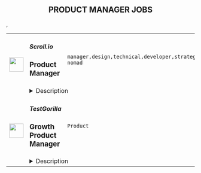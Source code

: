<div align="center"><h2>PRODUCT MANAGER JOBS</h2></div><table><tr>
                <td width="100" height="100" rowspan="2">
                    <img src="https://remoteok.com/assets/img/jobs/7633aaf94317a5a9c2eb2d71946e372d1672693208.png" width="38px" height="auto">
                </td>
                <td width="300">
                    <h5>Scroll.io</h5>
                    <h3>Product Manager</h3>
                </td>
                <td width="300">
                    <code>manager,design,technical,developer,strategy,operational,digital nomad</code>
                </td>
                <td width="200">
                <text>2 days ago</text>
                </td>
                <td width="100" rowspan="2">
                <a href="https://remoteOK.com/remote-jobs/remote-product-manager-scroll-io-173601" align="right" target="_blank">Apply</a>
                </td>
            </tr>
            <tr>
                <td colspan="3">
                <details><summary>Description</summary>
                <p>We are looking for a first <b>product manager</b> to work with our founding team to define and execute on testnet and mainnet launches for Scrollâs fully EVM-equivalent zkRollup. You will define the UI-UX and launch strategy to reach the broadest spectrum of developers and users.  This will require partnering closely across a variety of cross-functional domains on a highly technical product and working with our community and developer relations teams to roll out major releases end-to-end.</p><p><br></p><p>Your day-to-day work will involve working with the founding team to define release requirements, coordinating across engineering, design, and developer relations teams to execute on them, and ensuring the quality of the final release.  This will require the ability to prioritize features for developers and users as well as make complex technical ideas understandable to developers.  Most importantly, the ideal candidate will prioritize Scrollâs open source, collaborative, and research-driven values when making decisions about the initial releases.</p>\n<p><p><br></p><b>Job Duties</b><ul><li>Work with the team to identify requirements for testnet and mainnet releases.</li><li>Coordinate engineering, design, and developer relations teams for major releases.</li><li>Own the UI-UX and launch strategy of testnet and mainnet releases.</li></ul><p><br></p><b>Qualifications</b><ul><li>Strong interest in and some knowledge of zero-knowledge proofs and Layer 2 protocols.</li><li>Prior experience in or deep interest in cryptocurrency.</li><li>Ability to design and execute operational processes at a high level.</li><li>Ability to work across a highly technical product.</li><li>Experience working with a designer.</li></ul><p><br></p><b>Benefits</b><ul><li>This is a remote position. Work from anywhere with our global team.</li></ul><div><br></div><p><br></p></p>\n<p><span style="font-size: 16px">Don't see your role, but want to join our team? Reach out at&nbsp;</span><a href="http://hire@scroll.io/" style="font-size: 16px" class="postings-link">hire@scroll.io</a><span style="font-size: 16px">&nbsp;with your background and ideal role.</span></p><br/><br/>Please mention the word **HEARTILY** and tag RMTA3LjE3OC4yMzIuMTY0 when applying to show you read the job post completely (#RMTA3LjE3OC4yMzIuMTY0). This is a beta feature to avoid spam applicants. Companies can search these words to find applicants that read this and see they're human.
                </details>
                </td>
            </tr>,<tr>
                <td width="100" height="100" rowspan="2">
                    <img src="https://wwr-pro.s3.amazonaws.com/logos/0064/4850/logo.gif" width="38px" height="auto">
                </td>
                <td width="300">
                    <h5>TestGorilla</h5>
                    <h3> Growth Product Manager</h3>
                </td>
                <td width="300">
                    <code>Product</code>
                </td>
                <td width="200">
                <text>3 days ago</text>
                </td>
                <td width="100" rowspan="2">
                <a href="https://weworkremotely.com/remote-jobs/testgorilla-growth-product-manager-3" align="right" target="_blank">Apply</a>
                </td>
            </tr>
            <tr>
                <td colspan="3">
                <details><summary>Description</summary>
                <img src="https://we-work-remotely.imgix.net/logos/0064/4850/logo.gif?ixlib=rails-4.0.0&w=50&h=50&dpr=2&fit=fill&auto=compress" />

<p>
  <strong>Headquarters:</strong> Amsterdam, The Netherlands
    <br /><strong>URL:</strong> <a href="https://www.testgorilla.com/">https://www.testgorilla.com/</a>
</p>

<div>Hi there,</div><div><br></div><div>I’m Michel, the Head of Product at TestGorilla. We’re a fast-growing HR tech startup that helps teams make better hiring decisions faster and bias-free.</div><div><br></div><div>Over the last year, we’ve experienced tremendous growth. More than 8,000 companies have replaced CVs with our assessments to screen candidates in an unbiased and data-driven way. That growth is in part thanks to our extensive inbound marketing program. <br><br>As we look to scale our efforts in 2023 and beyond, we’re looking for a <strong> Growth Product Manager</strong> who’s passionate about joining our quest to help people land dream jobs. </div><div><br></div><div><br></div><h1><strong>What’s in it for you?</strong></h1><ul>
<li>Helping shape a fast-growing HR tech startup as an early employee</li>
<li>Fully remote position with bright, motivated, and friendly colleagues around the world </li>
<li>Chance to be at the forefront of a growing trend of Agile Marketing</li>
<li>Competitive salary + share appreciation rights (SARs)</li>
<li>Flexible hours and vacation</li>
<li>Paid parental leave </li>
<li>Remote working budget: €1,000 per year</li>
<li>Learning and development budget: 3,5% of salary</li>
</ul><div><br></div><div><br></div><h1><strong>The job in a nutshell</strong></h1><div>Reporting into our Head of Product, we are looking for a creative and highly collaborative <strong>Growth Product Manager</strong> with a solid experimentation background and an obsession over the user's needs to lead one of our new Marketing Squads. <br><br>As a Growth Product Manager in our Marketing Department, you'll collaborate with stakeholders and teams from multiple departments to help attract new users to TestGorilla, and convert them into valued customers. You will do this by developing in-depth product, customer, and market insight, translating that insight into a healthy portfolio of marketing experiments that can help us provide a better experience to our users, and validating &amp; informing our brand positioning and product strategy. </div><div><br></div><div>This is an amazing opportunity for a Growth Product Manager who is looking to embark on an entrepreneurial journey and is ready to put a dent in the universe! </div><div>
<br><br>
</div><h1><strong>You’ll spend time on the following:</strong></h1><ul>
<li>Collaborate with Test Gorilla's Product and Marketing leadership teams to help plan and execute an acquisition strategy to drive sustainable user growth</li>
<li>Prioritize a healthy portfolio of marketing experiments and marketing campaigns that can move the needle for user visits, conversion, and engagement </li>
<li>Develop a deep understanding of our users and our content through qualitative research, data analytics and experimentation </li>
<li>Form part of the Product and Engineering team by collaborating with Product Designers and Engineers - from discovery to delivery, on to monitoring after release</li>
<li>Work cross-functionally across the company to understand how Marketing can leverage our product, content, articles, creatives, and landing pages to grow our user base</li>
</ul><div><br></div><h1><strong><br>Here's what we are looking for:</strong></h1><ul>
<li>You are inspired by our mission of <em>putting people in their dream jobs</em> </li>
<li>You are fully aligned with our <a href="https://www.testgorilla.com/careers/">values </a>
</li>
<li>You are natively proficient in written English</li>
<li>You are passionate about Product Management and <a href="https://www.testgorilla.com/test-library/role-specific-skills-tests/growth-marketing-b2c-test/">Marketing</a> </li>
<li>Prior experience in a marketing role</li>
<li>Experience running experiments with lean thinking and quick iterations</li>
<li>Data-driven approach to product management and prioritization</li>
<li>Excellent stakeholder management skills</li>
<li>Mindset that always thinks MVP first</li>
<li>User psychology and marketing know-how </li>
<li>You are comfortable with the ambiguity and pace of iteration of a hyper-growth startup</li>
</ul><div><br></div><div>
<em>We typically expect candidates with at least </em><strong><em>3 years of experience in agile cross-functional product</em></strong><em> and/or marketing team to have the skills mentioned above.</em>
</div><div>
<br><br>
</div><h1><strong>Bonus points if…</strong></h1><ul>
<li>You have experience working in a SaaS company and a fast-growing startup </li>
<li>You have experience working in a Product-led growth environment</li>
<li>You have experience with Agile Marketing </li>
</ul><div><br></div><div><br></div><h1><strong>Interested?</strong></h1><div>We don’t offer rainbow glitter unicorns or dog-friendly offices (we literally don’t have an office), but we do offer real people, solid core values, and a product meant to give everyone a fair, unbiased chance at their dream jobs.</div><div>
<br>Here at TestGorilla, we eat our own dog food. We use our assessment platform to make sure we make the best hiring decisions faster and bias-free. I took one too and I enjoyed it!</div><div>
<br>So if this role sounds like a good fit for you, I’d like you to <a href="https://assessment.testgorilla.com/testtaker/publicinvitation/cc74819f-dbe4-4978-b112-8d75fc0923b2">take an assessment</a> so we can get a better idea about whether you would fit the role. It’s also a great opportunity for you to get to know our product!</div><div>
<br>If you’re hired, I’ll do everything I can to help you succeed at TestGorilla and throughout the rest of your career.</div><div><br></div>

<p><strong>To apply:</strong> <a href="https://weworkremotely.com/remote-jobs/testgorilla-growth-product-manager-3">https://weworkremotely.com/remote-jobs/testgorilla-growth-product-manager-3</a></p>

                </details>
                </td>
            </tr>,<tr>
                <td width="100" height="100" rowspan="2">
                    <img src="https://wwr-pro.s3.amazonaws.com/logos/0077/5904/logo.gif" width="38px" height="auto">
                </td>
                <td width="300">
                    <h5>TestGorilla</h5>
                    <h3> Senior Product Manager</h3>
                </td>
                <td width="300">
                    <code>Product</code>
                </td>
                <td width="200">
                <text>3 days ago</text>
                </td>
                <td width="100" rowspan="2">
                <a href="https://weworkremotely.com/remote-jobs/testgorilla-senior-product-manager-4" align="right" target="_blank">Apply</a>
                </td>
            </tr>
            <tr>
                <td colspan="3">
                <details><summary>Description</summary>
                <img src="https://we-work-remotely.imgix.net/logos/0077/5904/logo.gif?ixlib=rails-4.0.0&w=50&h=50&dpr=2&fit=fill&auto=compress" />

<p>
  <strong>Headquarters:</strong> Amsterdam
    <br /><strong>URL:</strong> <a href="https://www.testgorilla.com/">https://www.testgorilla.com/</a>
</p>

<div>Hi,</div><div><br></div><div>I’m Claudia, the Head of Product at TestGorilla. We’re a fast-growing <a href="https://www.testgorilla.com/">HR tech startup</a> that helps teams make better hiring decisions faster and bias-free.</div><div><br></div><div>Over the past year, we’ve experienced tremendous growth. More than 8,000 companies have replaced CVs with our assessments to screen candidates in an unbiased and data-driven way. </div><div><br></div><div>As we scale our efforts in 2023 and beyond, we’re looking for a <strong>Senior Product Manager </strong>who’s passionate about building amazing product experiences and helping people land dream jobs. </div><div>
<br><br>
</div><h1><strong>What’s in it for you?</strong></h1><ul>
<li>Helping shape a fast-growing HR tech startup as an early employee</li>
<li>Fully remote position with bright, motivated, and friendly colleagues around the world </li>
<li>Competitive salary + Share appreciation rights (SARs)</li>
<li>Flexible hours and vacation</li>
<li>Paid parental leave </li>
<li>Remote working budget: €1,000 per year</li>
<li>Learning and development budget: 3.5% of salary</li>
</ul><div><br></div><h1>The job in a nutshell</h1><div>As a<strong> Senior Product Manager,</strong> you’ll be responsible for creating and shipping products that help hundreds of thousands of users around the world land their dream job. <br><br>
</div><div>Together with a cross-functional team, you’ll take ownership of translating our product vision and strategy into a roadmap, ensure seamless product delivery and drive feedback loops on what has been shipped. <br><br>
</div><div>Your goal is to give our customers and their candidates the best experience possible out there! This is an amazing opportunity for a product manager that is looking to embark on an entrepreneurial journey and is ready to put a dent in the universe! </div><div><br></div><div><br></div><h1><strong>You’ll spend time on the following:</strong></h1><ul>
<li>Define a vision, strategy and roadmap that drives maximum impact for your area of the customer and candidate experience. </li>
<li>
<a href="https://www.testgorilla.com/test-library/role-specific-skills-tests/product-owner-test/">Drive product execution</a>: gather requirements, define functionality, set goals, deliver with your team against these goals, resolve quality issues.</li>
<li>Work with cross-functional stakeholders (Customer Success, Sales, Marketing, etc.). to factor their requirements into product decisions.</li>
<li>Talk to users on a regular basis: our customers that create assessments as well as candidates taking the assessment.</li>
<li>Leverage data and user insights to create solutions that satisfy and solve user needs.</li>
<li>Create clear and thoughtful documentation that can easily be understood and used by both technical and non-technical stakeholders.</li>
<li>Ensure UX and product-led growth is at the heart of what we build.</li>
<li>Gain a broader understanding of trends in the HR and HR-tech vertical that impact product development.</li>
<li>Work in a collaborative, talented distributed team across the globe.<br><br>
</li>
</ul><div> </div><h1><strong>Here's what we are looking for:</strong></h1><ul>
<li>You are inspired by our mission to put <em>one billion people in dream jobs</em>
</li>
<li>You are fully aligned with our <a href="https://www.testgorilla.com/careers/">values </a>
</li>
<li>You have a track record of shipping and scaling high quality products that effectively service the needs of both customers and the business.</li>
<li>You have creative and innovative problem solving skills and feel comfortable engaging in detailed conversations about strategy and product design with both non-technical and technical audiences.</li>
<li>You are data driven and use that skill to drive strategic decisions for the product you are working on. Making sure we tackle the biggest opportunities in the most effective way.</li>
<li>You’re able to think big, but start small. You can establish a north star for your product while maintaining an agile mindset towards getting there.</li>
<li>You have a user-first mindset. You’re passionate about understanding their needs and continuously improving their experience.</li>
<li>You have strong collaboration and relationship building skills that allow you to build cross-functional relationships.</li>
<li>You have excellent communication skills (both written and verbal) and attention to detail. </li>
<li>You are comfortable with ambiguity and thrive in the fast paced environment of an early-stage startup that is operating remotely around the globe.</li>
</ul><div>We typically expect candidates with at least <strong><em>5 years of Senior Product Management experience</em></strong> to have the skills mentioned above.<br><br>
</div><div> </div><h1><strong>Bonus points if…</strong></h1><ul>
<li>You have experience working in a high growth product-led startup.</li>
<li>You have domain experience working in HR-tech and/or SaaS.</li>
<li>You have led detailed short-term product roadmaps while keeping the longer term vision intact.</li>
<li>You have strong experience with UI/UX design, and you are passionate about design and creating beautiful products.</li>
</ul><div>
<br><br>
</div><h1><strong>Interested?</strong></h1><div>
<br>We don’t offer rainbow glitter unicorns or dog-friendly offices (we literally don’t have an office), but we do offer real people, solid core values, and a product meant to give everyone a fair, unbiased chance at their dream jobs.</div><div>
<br>Here at TestGorilla, we eat our own dog food. We use our assessment platform to make sure we make the best hiring decisions, faster and bias-free. </div><div>
<br>So if this role sounds like a good fit for you, I’d like you to take an assessment so we can get a better idea about whether you would fit the role. It’s also a great opportunity for you to get to know our product!</div><div>
<br>If you’re hired, I’ll do everything I can to help you succeed at TestGorilla and throughout the rest of your career.</div><div><br></div><div>
<br><br>
</div>

<p><strong>To apply:</strong> <a href="https://weworkremotely.com/remote-jobs/testgorilla-senior-product-manager-4">https://weworkremotely.com/remote-jobs/testgorilla-senior-product-manager-4</a></p>

                </details>
                </td>
            </tr>,<tr>
                <td width="100" height="100" rowspan="2">
                    <img src="https://wwr-pro.s3.amazonaws.com/logos/0071/4151/logo.gif" width="38px" height="auto">
                </td>
                <td width="300">
                    <h5>A.Team</h5>
                    <h3> Senior Independent Product Manager/Product Designer ($110-$190/hr)</h3>
                </td>
                <td width="300">
                    <code>Product</code>
                </td>
                <td width="200">
                <text>421 days ago</text>
                </td>
                <td width="100" rowspan="2">
                <a href="https://weworkremotely.com/remote-jobs/a-team-senior-independent-product-manager-product-designer-110-190-hr" align="right" target="_blank">Apply</a>
                </td>
            </tr>
            <tr>
                <td colspan="3">
                <details><summary>Description</summary>
                <img src="https://we-work-remotely.imgix.net/logos/0071/4151/logo.gif?ixlib=rails-4.0.0&w=50&h=50&dpr=2&fit=fill&auto=compress" />

<p>
  <strong>Headquarters:</strong> NYC, SF, and TLV
    <br /><strong>URL:</strong> <a href="https://build.a.team/wwrfastrackreferral">https://build.a.team/wwrfastrackreferral</a>
</p>

<div>
<a href="https://build.a.team/wwrproductmgrfasttrack">A·Team</a> is a VC-backed, stealth, application-only home on the internet for Senior Product Managers &amp; Product Designers (along with developers &amp; UX/UI folks) to team up with the best companies on their next big thing. <br><br>After talking with hundreds of independent engineers, designers, and product folks, we heard over and over that finding vetted, high-quality, consistent clients is hard, and projects are often too small to be rewarding. A·Team matches small teams of the most talented builders in the world with companies backed by a16z, YC, Softbank, General Catalyst, etc. on a contract basis for many of their most important initiatives. We quietly launched in May 2020, and have helped A·Teamers earn $11.4+ million since.<br><br>As part of A·Team, you can expect:</div><ul>
<li>
<strong>High-paying, meaningful client missions (where you'd lead Product) with the most audacious companies</strong> sent your way; generally $110-$190/hr, with vetted, fascinating clients doing work that matters. We're picky about who we partner with; new clients only come in via trusted referral. We've worked with Lyft, McGraw Hill, ClearCo, irl.com, the former CEO of Waze, the leading vaccine production software, several new unicorns we can't say here, and dozens of startups backed by a16z/YC/Softbank/etc.</li>
<li>
<strong>Work alongside friends old &amp; new: </strong>our niche is small/diverse product teams, since clients with larger budgets and higher-impact work tell us they want teams, not individuals. Of course, we keep friends together whenever we can.</li>
<li>
<strong>Full autonomy:</strong> say "no" to things that don't excite you. The most talented builders often juggle a few things at once, so there's never pressure to join an A·Team mission if you don't have the bandwidth. If we're no longer a fit, it's easy to leave or pause too. </li>
<li>
<strong>Small, curated, off-the-record gatherings:</strong> for conversations hard to have elsewhere. Long-term, we're creating micro-communities for the world's top builders to become friends around the things they care about.</li>
<li>
<strong>Keep 100% of what you earn: </strong>if you charge $130/hr, you get $130/hr. A·Team makes money by charging a small, flat, transparent platform fee on <em>top</em> of your rate.</li>
</ul><div>
<br><strong>How to apply:<br></strong>Go here: <a href="https://build.a.team/wwrproductmgrfasttrack">https://build.a.team/wwrproductmgrfasttrack</a> + mention WWR under how you heard about A·Team. No resume or cover letter needed; we respect your time so the application is short. We're also much more interested in seeing what you've made, and excited to chat more if there’s a fit.<br><strong><br>What you’ll do:</strong>
</div><ul>
<li>Once part of A.Team, you’ll regularly be invited to be the lead Product manager/designer for impactful missions that match your interests, which you can accept or decline. Take your pick from early-stage incubations with world-class founders, to fast-growing super-funded companies, to old-school non-tech incumbents looking to build as a tech giant would.</li>
<li>Missions usually involve building an ambitious piece of software from 0 to 1 as part of a small 3-4 person team. </li>
<li>You’ll be paid to scope it out, give the client options, guide strategy, and execute on the selected solution. Sometimes the client has a clear vision, sometimes not; which is why A.Team builders tend to be senior folks who can work together to find the right direction. </li>
</ul><div>
<br><strong>Who A</strong>·<strong>Team is for:</strong>
</div><ul>
<li>Senior Product Managers/Designers who left large companies and high-growth startups to pursue their craft with autonomy.</li>
<li>Those who prefer consistent contract work over a full-time role, who want to create a variety of new products alongside other top-tier builders.</li>
<li>The majority of A.Teamers spend most of their time doing independent work, but a sizeable percentage are either employed full-time (but testing out client work), bootstrapping a side project, or looking for their next big thing.</li>
</ul><div>
<br><strong>Who A</strong>·<strong>Team is </strong><strong><em>not</em></strong><strong> for:</strong>
</div><ul>
<li>People looking for small gigs.</li>
<li>Folks looking to build simple wordpress/wix/squarespace-style websites.</li>
<li>Those still early in their careers and recent university/bootcamp grads (at least not yet).</li>
</ul><div>
<br><strong>Our long-term vision:<br></strong><a href="https://build.a.team/wwrproductmgrfasttrack"><span>A·Team</span></a> is a new type of company for a new kind of independent software builders. We call them "unhirables": people who traditional companies couldn’t hire full-time even if they wanted to, but who want to do their most meaningful work with their favorite people in small, autonomous, distributed expert teams. </div><div>
<br>To help us secure amazing missions, we raised $5 million+ (not public, yet) from NFX, Village Global, and Box Group, along with the former CEO of Upwork, the founders of Fiverr and Lemonade, Apple's Global Head of Recruiting, YC Partner Aaron Harris, Wharton's Adam Grant, and Duke's Dan Ariely.</div>

<p><strong>To apply:</strong> <a href="https://weworkremotely.com/remote-jobs/a-team-senior-independent-product-manager-product-designer-110-190-hr">https://weworkremotely.com/remote-jobs/a-team-senior-independent-product-manager-product-designer-110-190-hr</a></p>

                </details>
                </td>
            </tr></table>